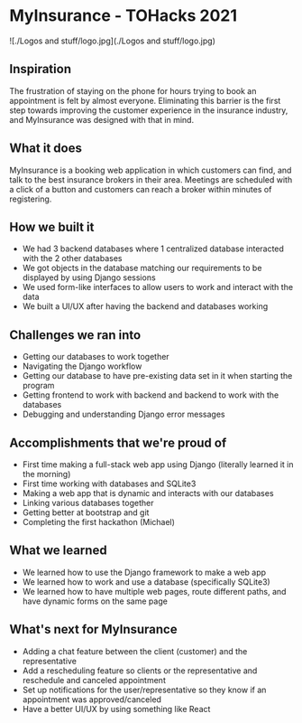 # MyInsurance - TOHacks 2021

![./Logos and stuff/logo.jpg](./Logos and stuff/logo.jpg)

## Inspiration
The frustration of staying on the phone for hours trying to book an appointment is felt by almost everyone. Eliminating this barrier is the first step towards improving the customer experience in the insurance industry, and MyInsurance was designed with that in mind.

## What it does
MyInsurance is a booking web application in which customers can find, and talk to the best insurance brokers in their area. Meetings are scheduled with a click of a button and customers can reach a broker within minutes of registering.

## How we built it
- We had 3 backend databases where 1 centralized database interacted with the 2 other databases
- We got objects in the database matching our requirements to be displayed by using Django sessions
- We used form-like interfaces to allow users to work and interact with the data
- We built a UI/UX after having the backend and databases working

## Challenges we ran into
- Getting our databases to work together
- Navigating the Django workflow
- Getting our database to have pre-existing data set in it when starting the program
- Getting frontend to work with backend and backend to work with the databases
- Debugging and understanding Django error messages

## Accomplishments that we're proud of
- First time making a full-stack web app using Django (literally learned it in the morning)
- First time working with databases and SQLite3
- Making a web app that is dynamic and interacts with our databases
- Linking various databases together
- Getting better at bootstrap and git
- Completing the first hackathon (Michael)

## What we learned
- We learned how to use the Django framework to make a web app
- We learned how to work and use a database (specifically SQLite3)
- We learned how to have multiple web pages, route different paths, and have dynamic forms on the same page

## What's next for MyInsurance
- Adding a chat feature between the client (customer) and the representative
- Add a rescheduling feature so clients or the representative and reschedule and canceled appointment
- Set up notifications for the user/representative so they know if an appointment was approved/canceled
- Have a better UI/UX by using something like React

